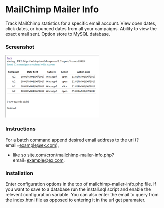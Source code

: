 # MailChimp Mailer Info
Track MailChimp statistics for a specific email account.
View open dates, click dates, or bounced dates from all your campaigns.
Ability to view the exact email sent.
Option store to MySQL database.

### Screenshot
<img src="https://github.com/Jujhar/mailchimp-mailer-info/blob/master/screenshot-1.png" alt="screenshot" style="width: 300px;"/>

### Instructions
For a batch command append desired email address to the url (?email=example@ex.com),
 *   like so site.com/cron/mailchimp-mailer-info.php?email=example@ex.com.

### Installation
Enter configuration options in the top of mailchimp-mailer-info.php file.
If you want to save to a database run the install.sql script and enable the relevent configuration  variable.
You can also enter the email to query from the index.html file as opposed to entering it in the url get paramater.